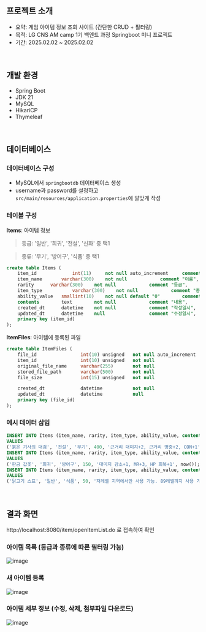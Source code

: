 ## 프로젝트 소개
- 요약: 게임 아이템 정보 조회 사이트 (간단한 CRUD + 필터링)
- 목적: LG CNS AM camp 1기 백엔드 과정 Springboot 미니 프로젝트
- 기간: 2025.02.02 ~ 2025.02.02

<br>

## 개발 환경
- Spring Boot
- JDK 21
- MySQL
- HikariCP
- Thymeleaf

<br>

## 데이터베이스
### 데이터베이스 구성
- MySQL에서 `springbootdb` 데이터베이스 생성
- username과 password를 설정하고 `src/main/resources/application.properties`에 알맞게 작성


### 테이블 구성
**Items**: 아이템 정보
> 등급: '일반', '희귀', '전설', '신화' 중 택1

> 종류: '무기', '방어구', '식품' 중 택1
```sql
create table Items (
    item_id 	        int(11) 	not null auto_increment 	comment "아이템 번호", 
    item_name 		varchar(300)    not null 			comment "이름", 
    rarity		varchar(300)	not null			comment "등급",
    item_type           varchar(300)	not null 			comment "종류", 
    ability_value	smallint(10)	not null default "0" 		comment "능력치", 
    contents		text		not null			comment "내용", 
    created_dt		datetime	not null 			comment "작성일시", 
    updated_dt		datetime	null 				comment "수정일시", 
    primary key (item_id)
);
```
**ItemFiles**: 아이템에 등록된 파일
```sql
create table ItemFiles (
    file_id                int(10) unsigned   not null auto_increment   comment '파일 번호', 
    item_id                int(10) unsigned   not null                  comment '아이템 번호', 
    original_file_name     varchar(255)       not null                  comment '원본 파일 이름', 
    stored_file_path       varchar(500)       not null                  comment '파일 저장 경로',
    file_size              int(15) unsigned   not null                  comment '파일 크기', 

    created_dt             datetime           not null                  comment '작성 일시', 
    updated_dt             datetime           null                      comment '수정 시간', 
    primary key (file_id)
);
```

### 예시 데이터 삽입
```sql
INSERT INTO Items (item_name, rarity, item_type, ability_value, contents, created_dt)
VALUES 
('붉은 기사의 대검', '전설', '무기', 400, '근거리 대미지+2, 근거리 명중+2, CON+1', now());
INSERT INTO Items (item_name, rarity, item_type, ability_value, contents, created_dt)
VALUES 
('판금 갑옷', '희귀', '방어구', 150, '대미지 감소+1, MR+3, HP 회복+1', now());
INSERT INTO Items (item_name, rarity, item_type, ability_value, contents, created_dt)
VALUES 
('닭고기 스프', '일반', '식품', 50, '저레벨 지역에서만 사용 가능. 89레벨까지 사용 가능.', now());
```

<br>

## 결과 화면
http://localhost:8080/item/openItemList.do 로 접속하여 확인

### 아이템 목록 (등급과 종류에 따른 필터링 가능)
  ![image](https://github.com/user-attachments/assets/47690dda-1992-4cad-87a8-8de81f045af7)

### 새 아이템 등록
  ![image](https://github.com/user-attachments/assets/42109c4f-17d8-4033-b48e-db6a49b2a5cf)

### 아이템 세부 정보 (수정, 삭제, 첨부파일 다운로드)
  ![image](https://github.com/user-attachments/assets/3d237f45-3108-4bdb-bdcc-f501540b2288)


